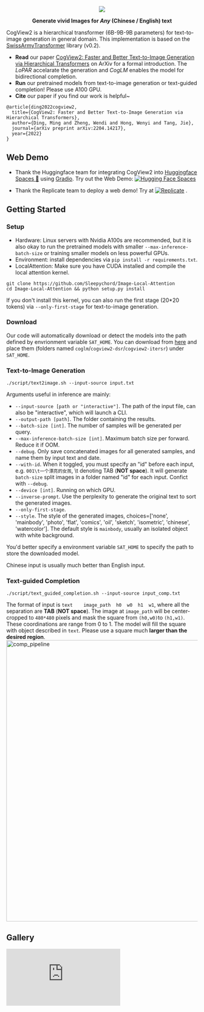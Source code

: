 <p align="center">
    <img src="assets/logo2.png"/>
</p>
<p align="center">
<b>Generate vivid Images for <i>Any</i> (Chinese / English) text</b>
</p>

CogView2 is a hierarchical transformer (6B-9B-9B parameters) for text-to-image generation in general domain. This implementation is based on the [SwissArmyTransformer](https://github.com/THUDM/SwissArmyTransformer) library (v0.2).

* **Read** our paper [CogView2: Faster and Better Text-to-Image Generation via Hierarchical Transformers](https://arxiv.org/abs/2204.14217) on ArXiv for a formal introduction. The *LoPAR* accelarate the generation and *CogLM* enables the model for bidirectional completion.
* **Run** our pretrained models from text-to-image generation or text-guided completion! Please use A100 GPU.
* **Cite** our paper if you find our work is helpful~ 
```
@article{ding2022cogview2,
  title={CogView2: Faster and Better Text-to-Image Generation via Hierarchical Transformers},
  author={Ding, Ming and Zheng, Wendi and Hong, Wenyi and Tang, Jie},
  journal={arXiv preprint arXiv:2204.14217},
  year={2022}
}
```

## Web Demo

- Thank the Huggingface team for integrating CogView2 into [Huggingface Spaces 🤗](https://huggingface.co/spaces) using [Gradio](https://github.com/gradio-app/gradio). Try out the Web Demo: [![Hugging Face Spaces](https://img.shields.io/badge/%F0%9F%A4%97%20Hugging%20Face-Spaces-blue)](https://huggingface.co/spaces/THUDM/CogView2)

- Thank the Replicate team to deploy a web demo! Try at [![Replicate](https://replicate.com/thudm/cogview2/badge)](https://replicate.com/thudm/cogview2) .

## Getting Started
### Setup
* Hardware: Linux servers with Nvidia A100s are recommended, but it is also okay to run the pretrained models with smaller `--max-inference-batch-size` or training smaller models on less powerful GPUs.
* Environment: install dependencies via `pip install -r requirements.txt`. 
* LocalAttention: Make sure you have CUDA installed and compile the local attention kernel.
```shell
git clone https://github.com/Sleepychord/Image-Local-Attention
cd Image-Local-Attention && python setup.py install
```
If you don't install this kernel, you can also run the first stage (20*20 tokens) via `--only-first-stage` for text-to-image generation.

### Download
Our code will automatically download or detect the models into the path defined by envrionment variable `SAT_HOME`. You can download from [here](https://model.baai.ac.cn/model-detail/100041) and place them (folders named `coglm`/`cogview2-dsr`/`cogview2-itersr`) under `SAT_HOME`. 

### Text-to-Image Generation
```
./script/text2image.sh --input-source input.txt
```
Arguments useful in inference are mainly:
* `--input-source [path or "interactive"]`. The path of the input file, can also be "interactive", which will launch a CLI.
* `--output-path [path]`. The folder containing the results.
* `--batch-size [int]`. The number of samples will be generated per query.
* `--max-inference-batch-size [int]`. Maximum batch size per forward. Reduce it if OOM. 
* `--debug`. Only save concatenated images for all generated samples, and name them by input text and date. 
* `--with-id`. When it toggled, you must specify an "id" before each input, e.g. `001\t一个漂亮的女孩`, \t denoting TAB (**NOT space**). It will generate `batch-size` split images in a folder named "id" for each input. Confict with `--debug`.
* `--device [int]`. Running on which GPU. 
* `--inverse-prompt`. Use the perplexity to generate the original text to sort the generated images.
* `--only-first-stage`. 
* `--style`. The style of the generated images, choices=['none', 'mainbody', 'photo', 'flat', 'comics', 'oil', 'sketch', 'isometric', 'chinese', 'watercolor']. The default style is `mainbody`, usually an isolated object with white background.

You'd better specify a environment variable `SAT_HOME` to specify the path to store the downloaded model.

Chinese input is usually much better than English input.

### Text-guided Completion
```
./script/text_guided_completion.sh --input-source input_comp.txt
```
The format of input is `text	image_path	h0	w0	h1	w1`, where all the separation are **TAB** (**NOT space**). The image at `image_path` will be center-cropped to `480*480` pixels and mask the square from `(h0,w0)`to `(h1,w1)`. These coordinations are range from 0 to 1. The model will fill the square with object described in `text`. Please use a square much **larger than the desired region**.  
<img width="741" alt="comp_pipeline" src="https://user-images.githubusercontent.com/9153807/174002452-3670850f-b234-4515-8ac8-2971de26f78a.png">

## Gallery


![more_samples](https://github.com/THUDM/CogView2/files/8553662/big.1.pdf)
